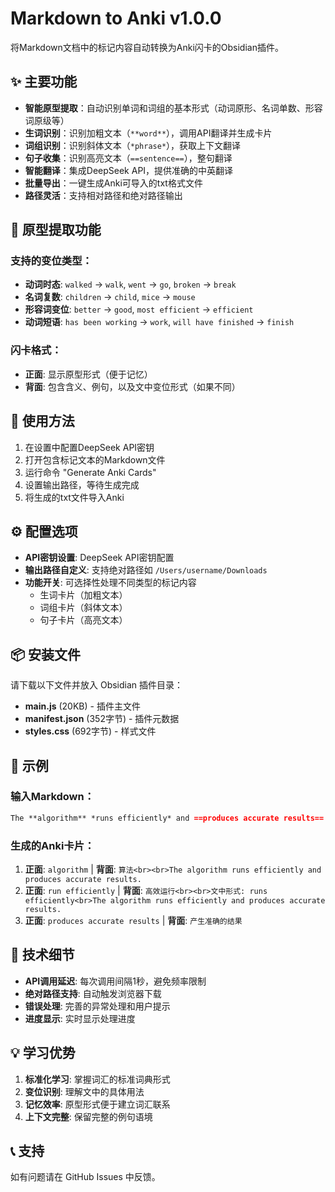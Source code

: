 # Markdown to Anki v1.0.0

将Markdown文档中的标记内容自动转换为Anki闪卡的Obsidian插件。

## ✨ 主要功能

- **智能原型提取**：自动识别单词和词组的基本形式（动词原形、名词单数、形容词原级等）
- **生词识别**：识别加粗文本（`**word**`），调用API翻译并生成卡片
- **词组识别**：识别斜体文本（`*phrase*`），获取上下文翻译
- **句子收集**：识别高亮文本（`==sentence==`），整句翻译
- **智能翻译**：集成DeepSeek API，提供准确的中英翻译
- **批量导出**：一键生成Anki可导入的txt格式文件
- **路径灵活**：支持相对路径和绝对路径输出

## 🎯 原型提取功能

### 支持的变位类型：
- **动词时态**: `walked` → `walk`, `went` → `go`, `broken` → `break`
- **名词复数**: `children` → `child`, `mice` → `mouse`
- **形容词变位**: `better` → `good`, `most efficient` → `efficient`
- **动词短语**: `has been working` → `work`, `will have finished` → `finish`

### 闪卡格式：
- **正面**: 显示原型形式（便于记忆）
- **背面**: 包含含义、例句，以及文中变位形式（如果不同）

## 🔧 使用方法

1. 在设置中配置DeepSeek API密钥
2. 打开包含标记文本的Markdown文件
3. 运行命令 "Generate Anki Cards"
4. 设置输出路径，等待生成完成
5. 将生成的txt文件导入Anki

## ⚙️ 配置选项

- **API密钥设置**: DeepSeek API密钥配置
- **输出路径自定义**: 支持绝对路径如 `/Users/username/Downloads`
- **功能开关**: 可选择性处理不同类型的标记内容
  - 生词卡片（加粗文本）
  - 词组卡片（斜体文本）
  - 句子卡片（高亮文本）

## 📦 安装文件

请下载以下文件并放入 Obsidian 插件目录：
- **main.js** (20KB) - 插件主文件
- **manifest.json** (352字节) - 插件元数据
- **styles.css** (692字节) - 样式文件

## 📝 示例

### 输入Markdown：
```markdown
The **algorithm** *runs efficiently* and ==produces accurate results==.
```

### 生成的Anki卡片：
1. **正面**: `algorithm` | **背面**: `算法<br><br>The algorithm runs efficiently and produces accurate results.`
2. **正面**: `run efficiently` | **背面**: `高效运行<br><br>文中形式: runs efficiently<br>The algorithm runs efficiently and produces accurate results.`
3. **正面**: `produces accurate results` | **背面**: `产生准确的结果`

## 🐛 技术细节

- **API调用延迟**: 每次调用间隔1秒，避免频率限制
- **绝对路径支持**: 自动触发浏览器下载
- **错误处理**: 完善的异常处理和用户提示
- **进度显示**: 实时显示处理进度

## 💡 学习优势

1. **标准化学习**: 掌握词汇的标准词典形式
2. **变位识别**: 理解文中的具体用法
3. **记忆效率**: 原型形式便于建立词汇联系
4. **上下文完整**: 保留完整的例句语境

## 📞 支持

如有问题请在 GitHub Issues 中反馈。
